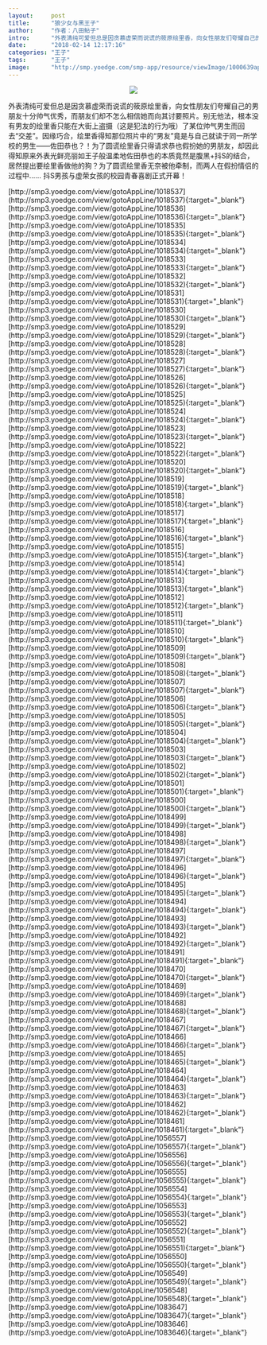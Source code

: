 ```yaml
---
layout:     post
title:      "狼少女与黑王子"
author:     "作者：八田鲇子"
intro:      "外表清纯可爱但总是因贪慕虚荣而说谎的筱原绘里香，向女性朋友们夸耀自己的男朋友十分帅气优秀，而朋友们却不怎么相信她而向其讨要照片。别无他法，根本没有男友的绘里香只能在大街上盗摄（这是犯法的行为哦）了某位帅气男生而回去“交差”。因缘巧合，绘里香得知那位照片中的“男友”竟是与自己就读于同一所学校的男生——佐田恭也？！为了圆谎绘里香只得请求恭也假扮她的男朋友，却因此得知原来外表光鲜亮丽如王子般温柔地佐田恭也的本质竟然是腹黑+抖S的结合，居然提出要绘里香做他的狗？为了圆谎绘里香无奈被他牵制，而两人在假扮情侣的过程中…… 抖S男孩与虚荣女孩的校园青春喜剧正式开幕！"
date:       "2018-02-14 12:17:16"
categories: "王子"
tags:       "王子"
image:      "http://smp.yoedge.com/smp-app/resource/viewImage/1000639appline.png"
---
```

<div style="text-align: center">
<p><img src="http://smp.yoedge.com/smp-app/resource/viewImage/1000639appline.png"/></p>
</div>
<p class="post-meta">
<span>外表清纯可爱但总是因贪慕虚荣而说谎的筱原绘里香，向女性朋友们夸耀自己的男朋友十分帅气优秀，而朋友们却不怎么相信她而向其讨要照片。别无他法，根本没有男友的绘里香只能在大街上盗摄（这是犯法的行为哦）了某位帅气男生而回去“交差”。因缘巧合，绘里香得知那位照片中的“男友”竟是与自己就读于同一所学校的男生——佐田恭也？！为了圆谎绘里香只得请求恭也假扮她的男朋友，却因此得知原来外表光鲜亮丽如王子般温柔地佐田恭也的本质竟然是腹黑+抖S的结合，居然提出要绘里香做他的狗？为了圆谎绘里香无奈被他牵制，而两人在假扮情侣的过程中…… 抖S男孩与虚荣女孩的校园青春喜剧正式开幕！</span>
</p>
[http://smp3.yoedge.com/view/gotoAppLine/1018537](http://smp3.yoedge.com/view/gotoAppLine/1018537){:target="_blank"}
[http://smp3.yoedge.com/view/gotoAppLine/1018536](http://smp3.yoedge.com/view/gotoAppLine/1018536){:target="_blank"}
[http://smp3.yoedge.com/view/gotoAppLine/1018535](http://smp3.yoedge.com/view/gotoAppLine/1018535){:target="_blank"}
[http://smp3.yoedge.com/view/gotoAppLine/1018534](http://smp3.yoedge.com/view/gotoAppLine/1018534){:target="_blank"}
[http://smp3.yoedge.com/view/gotoAppLine/1018533](http://smp3.yoedge.com/view/gotoAppLine/1018533){:target="_blank"}
[http://smp3.yoedge.com/view/gotoAppLine/1018532](http://smp3.yoedge.com/view/gotoAppLine/1018532){:target="_blank"}
[http://smp3.yoedge.com/view/gotoAppLine/1018531](http://smp3.yoedge.com/view/gotoAppLine/1018531){:target="_blank"}
[http://smp3.yoedge.com/view/gotoAppLine/1018530](http://smp3.yoedge.com/view/gotoAppLine/1018530){:target="_blank"}
[http://smp3.yoedge.com/view/gotoAppLine/1018529](http://smp3.yoedge.com/view/gotoAppLine/1018529){:target="_blank"}
[http://smp3.yoedge.com/view/gotoAppLine/1018528](http://smp3.yoedge.com/view/gotoAppLine/1018528){:target="_blank"}
[http://smp3.yoedge.com/view/gotoAppLine/1018527](http://smp3.yoedge.com/view/gotoAppLine/1018527){:target="_blank"}
[http://smp3.yoedge.com/view/gotoAppLine/1018526](http://smp3.yoedge.com/view/gotoAppLine/1018526){:target="_blank"}
[http://smp3.yoedge.com/view/gotoAppLine/1018525](http://smp3.yoedge.com/view/gotoAppLine/1018525){:target="_blank"}
[http://smp3.yoedge.com/view/gotoAppLine/1018524](http://smp3.yoedge.com/view/gotoAppLine/1018524){:target="_blank"}
[http://smp3.yoedge.com/view/gotoAppLine/1018523](http://smp3.yoedge.com/view/gotoAppLine/1018523){:target="_blank"}
[http://smp3.yoedge.com/view/gotoAppLine/1018522](http://smp3.yoedge.com/view/gotoAppLine/1018522){:target="_blank"}
[http://smp3.yoedge.com/view/gotoAppLine/1018520](http://smp3.yoedge.com/view/gotoAppLine/1018520){:target="_blank"}
[http://smp3.yoedge.com/view/gotoAppLine/1018519](http://smp3.yoedge.com/view/gotoAppLine/1018519){:target="_blank"}
[http://smp3.yoedge.com/view/gotoAppLine/1018518](http://smp3.yoedge.com/view/gotoAppLine/1018518){:target="_blank"}
[http://smp3.yoedge.com/view/gotoAppLine/1018517](http://smp3.yoedge.com/view/gotoAppLine/1018517){:target="_blank"}
[http://smp3.yoedge.com/view/gotoAppLine/1018516](http://smp3.yoedge.com/view/gotoAppLine/1018516){:target="_blank"}
[http://smp3.yoedge.com/view/gotoAppLine/1018515](http://smp3.yoedge.com/view/gotoAppLine/1018515){:target="_blank"}
[http://smp3.yoedge.com/view/gotoAppLine/1018514](http://smp3.yoedge.com/view/gotoAppLine/1018514){:target="_blank"}
[http://smp3.yoedge.com/view/gotoAppLine/1018513](http://smp3.yoedge.com/view/gotoAppLine/1018513){:target="_blank"}
[http://smp3.yoedge.com/view/gotoAppLine/1018512](http://smp3.yoedge.com/view/gotoAppLine/1018512){:target="_blank"}
[http://smp3.yoedge.com/view/gotoAppLine/1018511](http://smp3.yoedge.com/view/gotoAppLine/1018511){:target="_blank"}
[http://smp3.yoedge.com/view/gotoAppLine/1018510](http://smp3.yoedge.com/view/gotoAppLine/1018510){:target="_blank"}
[http://smp3.yoedge.com/view/gotoAppLine/1018509](http://smp3.yoedge.com/view/gotoAppLine/1018509){:target="_blank"}
[http://smp3.yoedge.com/view/gotoAppLine/1018508](http://smp3.yoedge.com/view/gotoAppLine/1018508){:target="_blank"}
[http://smp3.yoedge.com/view/gotoAppLine/1018507](http://smp3.yoedge.com/view/gotoAppLine/1018507){:target="_blank"}
[http://smp3.yoedge.com/view/gotoAppLine/1018506](http://smp3.yoedge.com/view/gotoAppLine/1018506){:target="_blank"}
[http://smp3.yoedge.com/view/gotoAppLine/1018505](http://smp3.yoedge.com/view/gotoAppLine/1018505){:target="_blank"}
[http://smp3.yoedge.com/view/gotoAppLine/1018504](http://smp3.yoedge.com/view/gotoAppLine/1018504){:target="_blank"}
[http://smp3.yoedge.com/view/gotoAppLine/1018503](http://smp3.yoedge.com/view/gotoAppLine/1018503){:target="_blank"}
[http://smp3.yoedge.com/view/gotoAppLine/1018502](http://smp3.yoedge.com/view/gotoAppLine/1018502){:target="_blank"}
[http://smp3.yoedge.com/view/gotoAppLine/1018501](http://smp3.yoedge.com/view/gotoAppLine/1018501){:target="_blank"}
[http://smp3.yoedge.com/view/gotoAppLine/1018500](http://smp3.yoedge.com/view/gotoAppLine/1018500){:target="_blank"}
[http://smp3.yoedge.com/view/gotoAppLine/1018499](http://smp3.yoedge.com/view/gotoAppLine/1018499){:target="_blank"}
[http://smp3.yoedge.com/view/gotoAppLine/1018498](http://smp3.yoedge.com/view/gotoAppLine/1018498){:target="_blank"}
[http://smp3.yoedge.com/view/gotoAppLine/1018497](http://smp3.yoedge.com/view/gotoAppLine/1018497){:target="_blank"}
[http://smp3.yoedge.com/view/gotoAppLine/1018496](http://smp3.yoedge.com/view/gotoAppLine/1018496){:target="_blank"}
[http://smp3.yoedge.com/view/gotoAppLine/1018495](http://smp3.yoedge.com/view/gotoAppLine/1018495){:target="_blank"}
[http://smp3.yoedge.com/view/gotoAppLine/1018494](http://smp3.yoedge.com/view/gotoAppLine/1018494){:target="_blank"}
[http://smp3.yoedge.com/view/gotoAppLine/1018493](http://smp3.yoedge.com/view/gotoAppLine/1018493){:target="_blank"}
[http://smp3.yoedge.com/view/gotoAppLine/1018492](http://smp3.yoedge.com/view/gotoAppLine/1018492){:target="_blank"}
[http://smp3.yoedge.com/view/gotoAppLine/1018491](http://smp3.yoedge.com/view/gotoAppLine/1018491){:target="_blank"}
[http://smp3.yoedge.com/view/gotoAppLine/1018470](http://smp3.yoedge.com/view/gotoAppLine/1018470){:target="_blank"}
[http://smp3.yoedge.com/view/gotoAppLine/1018469](http://smp3.yoedge.com/view/gotoAppLine/1018469){:target="_blank"}
[http://smp3.yoedge.com/view/gotoAppLine/1018468](http://smp3.yoedge.com/view/gotoAppLine/1018468){:target="_blank"}
[http://smp3.yoedge.com/view/gotoAppLine/1018467](http://smp3.yoedge.com/view/gotoAppLine/1018467){:target="_blank"}
[http://smp3.yoedge.com/view/gotoAppLine/1018466](http://smp3.yoedge.com/view/gotoAppLine/1018466){:target="_blank"}
[http://smp3.yoedge.com/view/gotoAppLine/1018465](http://smp3.yoedge.com/view/gotoAppLine/1018465){:target="_blank"}
[http://smp3.yoedge.com/view/gotoAppLine/1018464](http://smp3.yoedge.com/view/gotoAppLine/1018464){:target="_blank"}
[http://smp3.yoedge.com/view/gotoAppLine/1018463](http://smp3.yoedge.com/view/gotoAppLine/1018463){:target="_blank"}
[http://smp3.yoedge.com/view/gotoAppLine/1018462](http://smp3.yoedge.com/view/gotoAppLine/1018462){:target="_blank"}
[http://smp3.yoedge.com/view/gotoAppLine/1018461](http://smp3.yoedge.com/view/gotoAppLine/1018461){:target="_blank"}
[http://smp3.yoedge.com/view/gotoAppLine/1056557](http://smp3.yoedge.com/view/gotoAppLine/1056557){:target="_blank"}
[http://smp3.yoedge.com/view/gotoAppLine/1056556](http://smp3.yoedge.com/view/gotoAppLine/1056556){:target="_blank"}
[http://smp3.yoedge.com/view/gotoAppLine/1056555](http://smp3.yoedge.com/view/gotoAppLine/1056555){:target="_blank"}
[http://smp3.yoedge.com/view/gotoAppLine/1056554](http://smp3.yoedge.com/view/gotoAppLine/1056554){:target="_blank"}
[http://smp3.yoedge.com/view/gotoAppLine/1056553](http://smp3.yoedge.com/view/gotoAppLine/1056553){:target="_blank"}
[http://smp3.yoedge.com/view/gotoAppLine/1056552](http://smp3.yoedge.com/view/gotoAppLine/1056552){:target="_blank"}
[http://smp3.yoedge.com/view/gotoAppLine/1056551](http://smp3.yoedge.com/view/gotoAppLine/1056551){:target="_blank"}
[http://smp3.yoedge.com/view/gotoAppLine/1056550](http://smp3.yoedge.com/view/gotoAppLine/1056550){:target="_blank"}
[http://smp3.yoedge.com/view/gotoAppLine/1056549](http://smp3.yoedge.com/view/gotoAppLine/1056549){:target="_blank"}
[http://smp3.yoedge.com/view/gotoAppLine/1056548](http://smp3.yoedge.com/view/gotoAppLine/1056548){:target="_blank"}
[http://smp3.yoedge.com/view/gotoAppLine/1083647](http://smp3.yoedge.com/view/gotoAppLine/1083647){:target="_blank"}
[http://smp3.yoedge.com/view/gotoAppLine/1083646](http://smp3.yoedge.com/view/gotoAppLine/1083646){:target="_blank"}


